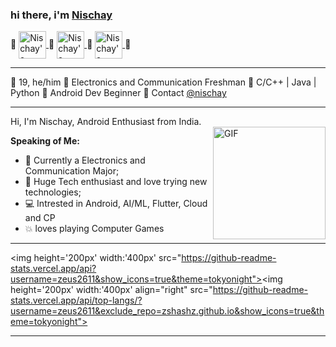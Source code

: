  ### hi there, i'm [Nischay](https://nischay.github.io) 

🔹
<a href="https://twitter.com/Nischay74590699">
  <img align="center" alt="Nischay's twitter" width="44px" src="https://www.clipartmax.com/png/full/114-1148299_filet-mignon-clipart.png" />
</a>
🔹
<a href="https://www.linkedin.com/in/nischay-2604/">
  <img align="center" alt="Nischay's LinkedIn" width="44px" src="https://www.vhv.rs/dpng/f/407-4071004_linkedin-icon-png.png" />
</a>
🔹
<a href="https://www.codechef.com/users/prateek_ag">
  <img align="center" alt="Nischay's CodeChef" width="44px" src="https://avatars1.githubusercontent.com/u/11960354?s=460&v=4" />
</a>
🔹

---

🔸 19, he/him 
🔸 Electronics and Communication Freshman
🔸 C/C++ | Java | Python
🔸 Android Dev Beginner
🔸 Contact [@nischay](https://www.linkedin.com/in/nischay-2604/)

---

Hi, I'm Nischay, Android Enthusiast from India.
</br>
<img align="right" height='180px' alt="GIF" src="https://media.giphy.com/media/RbDKaczqWovIugyJmW/giphy.gif" />

**Speaking of Me:**

- 🌱 Currently a Electronics and Communication Major;
- 🚀 Huge Tech enthusiast and love trying new technologies;
- :computer: Intrested in Android, AI/ML, Flutter, Cloud and CP
- :boom: loves playing Computer Games

---

<img height='200px' width:'400px' src="https://github-readme-stats.vercel.app/api?username=zeus2611&show_icons=true&theme=tokyonight"><img height='200px' width:'400px' align="right" src="https://github-readme-stats.vercel.app/api/top-langs/?username=zeus2611&exclude_repo=zshashz.github.io&show_icons=true&theme=tokyonight">


---

